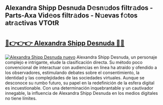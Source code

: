 ## Alexandra Shipp Desnuda D𝚎sn𝚞dos filtr𝚊dos - Parts-Axa Vid𝚎os filtr𝚊dos - N𝚞evas f𝚘tos atr𝚊ctivas VTOtR

# <h2><a href="http://mb9xxc.tromn.icu/?c=Alexandra+Shipp+Desnuda">🔗👉👉👉 Alexandra Shipp Desnuda 🔗🔗</a></h2>

[![Alexandra Shipp Desnuda nuevo](https://i.imgur.com/pEAQMta.gif)](http://mb9xxc.tromn.icu/?c=Alexandra+Shipp+Desnuda)
Alexandra Shipp Desnuda, un personaje complejo e intrigante, elude la clasificación directa. Su método poco convencional de interactuar con audiencias en línea ha atraído y ofendido a los observadores, estimulando debates sobre el consentimiento, la identidad y las complejidades de las sociedades virtuales. Aunque se desconoce su rumbo futuro, su papel en la redefinición de la esfera digital es incuestionable. Con una determinación inquebrantable y un cautivador innegable, la influencia de Alexandra Shipp Desnuda en los medios digitales no tiene límites.
